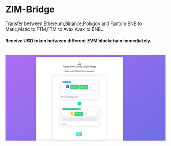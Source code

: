 # ZIM-Bridge
Transfer between Ethereum,Binance,Polygon and Fantom.BNB to Matic,Matic to FTM,FTM to Avax,Avax to BNB...
#### Receive USD token between different EVM blockchain immediately.
<br>
<img src="https://github.com/CryptoDappRun/Router-EVM-Cross-Chain-Bridge/blob/main/screen.png?raw=true">
